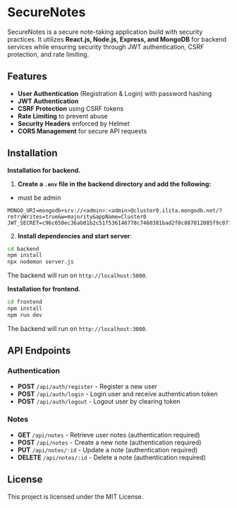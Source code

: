 # SecureNotes

SecureNotes is a secure note-taking application build with security practices. It utilizes **React.js, Node.js, Express, and MongoDB** for backend services while ensuring security through JWT authentication, CSRF protection, and rate limiting.

## Features

- **User Authentication** (Registration & Login) with password hashing
- **JWT Authentication**
- **CSRF Protection** using CSRF tokens
- **Rate Limiting** to prevent abuse
- **Security Headers** enforced by Helmet
- **CORS Management** for secure API requests

## Installation

**Installation for backend.**

1. **Create a `.env` file in the backend directory and add the following:**

* <admin> must be admin

```env
MONGO_URI=mongodb+srv://<admin>:<admin>@cluster0.ilita.mongodb.net/?retryWrites=true&w=majority&appName=Cluster0
JWT_SECRET=c96c650ec36ab01b2c51f536146778c7460381bad2f8c887012085f9c0777414110a8ade26edef49cd7dfbeb10fc195282803728d206cf7ef52ac75742ef81e3
```

2. **Install dependencies and start server**:

```sh
cd backend
npm install
npx nodemon server.js
```

The backend will run on `http://localhost:5000`.

**Installation for frontend.**

```sh
cd frontend
npm install
npm run dev
```

The backend will run on `http://localhost:3000`.

## API Endpoints

### Authentication

- **POST** `/api/auth/register` - Register a new user
- **POST** `/api/auth/login` - Login user and receive authentication token
- **POST** `/api/auth/logout` - Logout user by clearing token

### Notes

- **GET** `/api/notes` - Retrieve user notes (authentication required)
- **POST** `/api/notes` - Create a new note (authentication required)
- **PUT** `/api/notes/:id` - Update a note (authentication required)
- **DELETE** `/api/notes/:id` - Delete a note (authentication required)

## License

This project is licensed under the MIT License.
